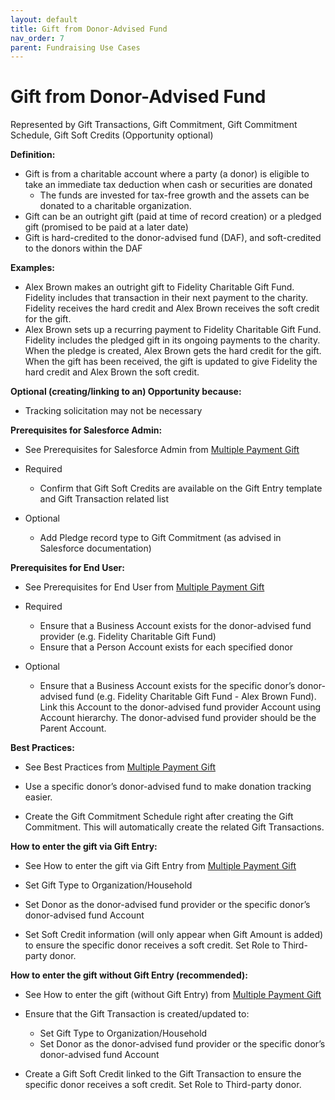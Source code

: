 ```yaml
---
layout: default
title: Gift from Donor-Advised Fund
nav_order: 7
parent: Fundraising Use Cases
---
```


# Gift from Donor-Advised Fund

Represented by Gift Transactions, Gift Commitment, Gift Commitment Schedule, Gift Soft Credits (Opportunity optional)


**Definition:**



* Gift is from a charitable account where a party (a donor) is eligible to take an immediate tax deduction when cash or securities are donated
    * The funds are invested for tax-free growth and the assets can be donated to a charitable organization. 
* Gift can be an outright gift (paid at time of record creation) or a pledged gift (promised to be paid at a later date)
* Gift is hard-credited to the donor-advised fund (DAF), and soft-credited to the donors within the DAF

**Examples:**



* Alex Brown makes an outright gift to Fidelity Charitable Gift Fund. Fidelity includes that transaction in their next payment to the charity. Fidelity receives the hard credit and Alex Brown receives the soft credit for the gift. 
* Alex Brown sets up a recurring payment to Fidelity Charitable Gift Fund. Fidelity includes the pledged gift in its ongoing payments to the charity. When the pledge is created, Alex Brown gets the hard credit for the gift. When the gift has been received, the gift is updated to give Fidelity the hard credit and Alex Brown the soft credit. 

**Optional (creating/linking to an) Opportunity because:**



* Tracking solicitation may not be necessary

**Prerequisites for Salesforce Admin:**



* See Prerequisites for Salesforce Admin from [Multiple Payment Gift](use-cases-multiple-payment-gift.md)

* Required	
    * Confirm that Gift Soft Credits are available on the Gift Entry template and Gift Transaction related list
* Optional
    * Add Pledge record type to Gift Commitment (as advised in Salesforce documentation)

**Prerequisites for End User:**



* See Prerequisites for End User from [Multiple Payment Gift](use-cases-multiple-payment-gift.md)

* Required
    * Ensure that a Business Account exists for the donor-advised fund provider (e.g. Fidelity Charitable Gift Fund)
    * Ensure that a Person Account exists for each specified donor
* Optional
    * Ensure that a Business Account exists for the specific donor’s donor-advised fund (e.g. Fidelity Charitable Gift Fund - Alex Brown Fund). Link this Account to the donor-advised fund provider Account using Account hierarchy. The donor-advised fund provider should be the Parent Account.

**Best Practices:**



* See Best Practices from [Multiple Payment Gift](use-cases-multiple-payment-gift.md)

* Use a specific donor’s donor-advised fund to make donation tracking easier. 
* Create the Gift Commitment Schedule right after creating the Gift Commitment. This will automatically create the related Gift Transactions. 

**How to enter the gift via Gift Entry:**



* See How to enter the gift via Gift Entry from [Multiple Payment Gift](use-cases-multiple-payment-gift.md)

* Set Gift Type to Organization/Household
* Set Donor as the donor-advised fund provider or the specific donor’s donor-advised fund Account
* Set Soft Credit information (will only appear when Gift Amount is added) to ensure the specific donor receives a soft credit. Set Role to Third-party donor.

**How to enter the gift without Gift Entry (recommended):**



* See How to enter the gift (without Gift Entry) from [Multiple Payment Gift](use-cases-multiple-payment-gift.md)

* Ensure that the Gift Transaction is created/updated to:
    * Set Gift Type to Organization/Household
    * Set Donor as the donor-advised fund provider or the specific donor’s donor-advised fund Account
* Create a Gift Soft Credit linked to the Gift Transaction to ensure the specific donor receives a soft credit. Set Role to Third-party donor.
